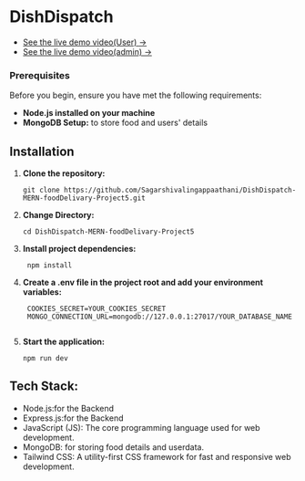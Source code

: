 # DishDispatch
- [See the live demo video(User) →](https://drive.google.com/file/d/1j8HxwiOM9Wmx7Jt1SZ9zlFi1eAXPd8XU/view?usp=sharing)
- [See the live demo video(admin) →](https://drive.google.com/file/d/1Pmnesjti2eK9yWMx_BarJm1nHGw3edsW/view?usp=sharing)

### Prerequisites
Before you begin, ensure you have met the following requirements:

- **Node.js installed on your machine**
- **MongoDB Setup:** to store food and users' details

## Installation

1. **Clone the repository:**

   ```
   git clone https://github.com/Sagarshivalingappaathani/DishDispatch-MERN-foodDelivary-Project5.git
   ```
2. **Change Directory:**

   ```
   cd DishDispatch-MERN-foodDelivary-Project5
   ```
3. **Install project dependencies:**

   ```
    npm install
   ```
4. **Create a .env file in the project root and add your environment variables:**
   ```
    COOKIES_SECRET=YOUR_COOKIES_SECRET
    MONGO_CONNECTION_URL=mongodb://127.0.0.1:27017/YOUR_DATABASE_NAME


5. **Start the application:**

   ```
   npm run dev
   ```


## Tech Stack:

- Node.js:for the Backend
- Express.js:for the Backend
- JavaScript (JS): The core programming language used for web development.
- MongoDB: for storing food details and userdata.
- Tailwind CSS: A utility-first CSS framework for fast and responsive web development.


<br>


